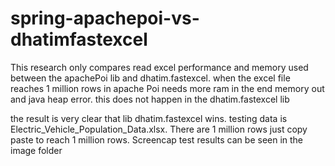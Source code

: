 # spring-apachepoi-vs-dhatimfastexcel

This research only compares read excel performance and memory used between the apachePoi lib and dhatim.fastexcel. when the excel file reaches 1 million rows in apache Poi needs more ram in the end memory out and java heap error. this does not happen in the dhatim.fastexcel lib

the result is very clear that lib dhatim.fastexcel wins. testing data is Electric_Vehicle_Population_Data.xlsx. There are 1 million rows just copy paste to reach 1 million rows. Screencap test results can be seen in the image folder
